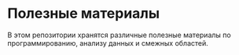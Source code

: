# Полезные материалы

В этом репозитории хранятся различные полезные материалы по программированию, анализу данных и смежных областей.
